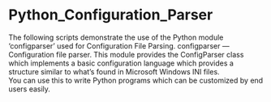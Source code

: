 # Python_Configuration_Parser
The following scripts demonstrate the use of the Python module ‘configparser’ used for Configuration File Parsing. configparser — Configuration file parser. 
This module provides the ConfigParser class which implements a basic configuration language which provides a structure similar to what’s found in Microsoft Windows INI files.  
You can use this to write Python programs which can be customized by end users easily.

